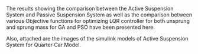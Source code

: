 The results showing the comparison between the Active Suspension System and Passive Suspension System as well as the comparison between various Objective functions for optimizing LQR controller for both unsprung and sprung mass for GA and PSO have been presented here.

Also, attached are the images of the simulink models of Active Suspension System for Quarter Car Model.
